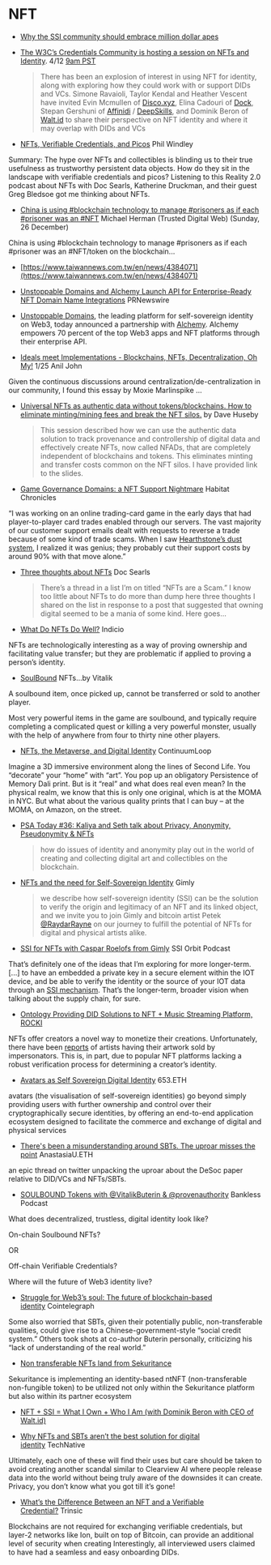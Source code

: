 # NFT
* [Why the SSI community should embrace million dollar apes](https://medium.com/coinmonks/why-the-ssi-community-should-embrace-million-dollar-apes-61d119f20331)
* [The W3C’s Credentials Community is hosting a session on NFTs and Identity](https://lists.w3.org/Archives/Public/public-credentials/2022Apr/0049.html). 4/12 [9am PST](https://meet.w3c-ccg.org/weekly)
  > There has been an explosion of interest in using NFT for identity, along with exploring how they could work with or support DIDs and VCs. Simone Ravaioli, Taylor Kendal and Heather Vescent have invited Evin Mcmullen of [Disco.xyz](https://www.disco.xyz/), Elina Cadouri of [Dock](https://www.dock.io/), Stepan Gershuni of [Affinidi](https://www.affinidi.com/) / [DeepSkills](https://www.deepskills.io/), and Dominik Beron of [Walt.id](https://walt.id/) to share their perspective on NFT identity and where it may overlap with DIDs and VCs

* [NFTs, Verifiable Credentials, and Picos](https://www.windley.com/archives/2021/10/nfts_verifiable_credentials_and_picos.shtml) Phil Windley

Summary: The hype over NFTs and collectibles is blinding us to their true usefulness as trustworthy persistent data objects. How do they sit in the landscape with verifiable credentials and picos? Listening to this Reality 2.0 podcast about NFTs with Doc Searls, Katherine Druckman, and their guest Greg Bledsoe got me thinking about NFTs.

* [China is using #blockchain technology to manage #prisoners as if each #prisoner was an #NFT](https://lists.w3.org/Archives/Public/public-credentials/2021Dec/0147.html) Michael Herman (Trusted Digital Web) (Sunday, 26 December)

China is using #blockchain technology to manage #prisoners as if each #prisoner was an #NFT/token on the blockchain...

* [https://www.taiwannews.com.tw/en/news/4384071](https://www.taiwannews.com.tw/en/news/4384071)
* [Unstoppable Domains and Alchemy Launch API for Enterprise-Ready NFT Domain Name Integrations](https://www.prnewswire.com/news-releases/unstoppable-domains-and-alchemy-launch-api-for-enterprise-ready-nft-domain-name-integrations-301446527.html) PRNewswire

* [Unstoppable Domains](https://unstoppabledomains.com), the leading platform for self-sovereign identity on Web3, today announced a partnership with [Alchemy](https://www.alchemy.com). Alchemy empowers 70 percent of the top Web3 apps and NFT platforms through their enterprise API.

* [Ideals meet Implementations - Blockchains, NFTs, Decentralization, Oh My!](https://lists.w3.org/Archives/Public/public-credentials/2022Jan/0147.html) 1/25 Anil John

Given the continuous discussions around centralization/de-centralization in our community, I found this essay by Moxie Marlinspike …

* [Universal NFTs as authentic data without tokens/blockchains. How to eliminate minting/mining fees and break the NFT silos.](https://iiw.idcommons.net/21F/_Universal_NFTs_as_authentic_data_without_tokens/blockchains._How_to_eliminate_minting/mining_fees_and_break_the_NFT_silos.) by Dave Huseby
  > This session described how we can use the authentic data solution to track provenance and controllership of digital data and effectively create NFTs, now called NFADs, that are completely independent of blockchains and tokens. This eliminates minting and transfer costs common on the NFT silos. I have provided link to the slides.
* [Game Governance Domains: a NFT Support Nightmare](http://habitatchronicles.com/2022/04/online-game-governance-domains-avoiding-an-nft-support-nightmare/) Habitat Chronicles

“I was working on an online trading-card game in the early days that had player-to-player card trades enabled through our servers. The vast majority of our customer support emails dealt with requests to reverse a trade because of some kind of trade scams. When I saw [Hearthstone’s dust system](https://playhearthstone.com/en-us/news/10245930), I realized it was genius; they probably cut their support costs by around 90% with that move alone.”
* [Three thoughts about NFTs](https://blogs.harvard.edu/doc/2022/03/03/nft-2/) Doc Searls
  > There’s a thread in a list I’m on titled “NFTs are a Scam.” I know too little about NFTs to do more than dump here three thoughts I shared on the list in response to a post that suggested that owning digital seemed to be a mania of some kind. Here goes…
* [What Do NFTs Do Well?](https://indicio.tech/what-do-nfts-do-well/) Indicio

NFTs are technologically interesting as a way of proving ownership and facilitating value transfer; but they are problematic if applied to proving a person’s identity.

* [SoulBound](https://vitalik.ca/general/2022/01/26/soulbound.html) NFTs…by Vitalik

A soulbound item, once picked up, cannot be transferred or sold to another player.

Most very powerful items in the game are soulbound, and typically require completing a complicated quest or killing a very powerful monster, usually with the help of anywhere from four to thirty nine other players.
* [NFTs, the Metaverse, and Digital Identity](https://www.continuumloop.com/nfts-metaverse-digitalidentity/) ContinuumLoop

Imagine a 3D immersive environment along the lines of Second Life. You “decorate” your “home” with “art”. You pop up an obligatory Persistence of Memory Dali print. But is it “real” and what does real even mean? In the physical realm, we know that this is only one original, which is at the MOMA in NYC. But what about the various quality prints that I can buy – at the MOMA, on Amazon, on the street.
* [PSA Today #36: Kaliya and Seth talk about Privacy, Anonymity, Pseudonymity & NFTs](https://open.spotify.com/episode/2lI8clKyqcZy2y1GZpmXIg)
  > how do issues of identity and anonymity play out in the world of creating and collecting digital art and collectibles on the blockchain.
* [NFTs and the need for Self-Sovereign Identity](https://www.gimly.io/blog/nfts-the-need-for-self-sovereign-identity) Gimly
  > we describe how self-sovereign identity (SSI) can be the solution to verify the origin and legitimacy of an NFT and its linked object, and we invite you to join Gimly and bitcoin artist Petek [@RaydarRayne](https://twitter.com/RadarRayne) on our journey to fulfill the potential of NFTs for digital and physical artists alike.

* [SSI for NFTs with Caspar Roelofs from Gimly](https://northernblock.io/ssi-for-nfts/) SSI Orbit Podcast

That’s definitely one of the ideas that I’m exploring for more longer-term. [...] to have an embedded a private key in a secure element within the IOT device, and be able to verify the identity or the source of your IOT data through an [SSI mechanism](https://northernblock.io/self-sovereign-identity-for-organizations/). That’s the longer-term, broader vision when talking about the supply chain, for sure.

* [Ontology Providing DID Solutions to NFT + Music Streaming Platform, ROCKI](https://medium.com/ontologynetwork/ontology-providing-did-solutions-to-music-streaming-platform-rocki-5ae6c1704483)

NFTs offer creators a novel way to monetize their creations. Unfortunately, there have been [reports](https://www.theverge.com/2021/3/20/22334527/nft-scams-artists-opensea-rarible-marble-cards-fraud-art) of artists having their artwork sold by impersonators. This is, in part, due to popular NFT platforms lacking a robust verification process for determining a creator’s identity.



* [Avatars as Self Sovereign Digital Identity](https://653-eth.medium.com/avatars-as-self-sovereign-digital-identity-2acdf79d49c4) 653.ETH

avatars (the visualisation of self-sovereign identities) go beyond simply providing users with further ownership and control over their cryptographically secure identities, by offering an end-to-end application ecosystem designed to facilitate the commerce and exchange of digital and physical services

* [There's been a misunderstanding around SBTs. The uproar misses the point](https://twitter.com/AnastasiaU/status/1532584511107698689) AnastasiaU.ETH

an epic thread on twitter unpacking the uproar about the DeSoc paper relative to DID/VCs and NFTs/SBTs.


* [SOULBOUND Tokens with @VitalikButerin & @provenauthority](https://www.youtube.com/watch?v=TbyVyVNsyys) Bankless Podcast

What does decentralized, trustless, digital identity look like?

On-chain Soulbound NFTs?

OR

Off-chain Verifiable Credentials?

Where will the future of Web3 identity live?

* [Struggle for Web3’s soul: The future of blockchain-based identity](https://cointelegraph.com/news/struggle-for-web3-s-soul-the-future-of-blockchain-based-identity) Cointelegraph

Some also worried that SBTs, given their potentially public, non-transferable qualities, could give rise to a Chinese-government-style “social credit system.” Others took shots at co-author Buterin personally, criticizing his “lack of understanding of the real world.”

* [Non transferable NFTs land from Sekuritance](https://appdevelopermagazine.com/non-transferable-nfts-land-from-sekuritance/)

Sekuritance is implementing an identity-based ntNFT (non-transferable non-fungible token) to be utilized not only within the Sekuritance platform but also within its partner ecosystem

* [NFT + SSI = What I Own + Who I Am (with Dominik Beron with CEO of Walt.id)](https://northernblock.io/nft-ssi-what-i-own-who-i-am-with-with-dominik-beron/)


* [Why NFTs and SBTs aren’t the best solution for digital identity](https://technative.io/why-nfts-and-sbts-arent-the-best-solution-for-digital-identity/) TechNative

Ultimately, each one of these will find their uses but care should be taken to avoid creating another scandal similar to Clearview AI where people release data into the world without being truly aware of the downsides it can create. Privacy, you don’t know what you got till it’s gone!

* [What’s the Difference Between an NFT and a Verifiable Credential?](https://trinsic.id/whats-the-difference-between-an-nft-and-a-verifiable-credential/) Trinsic

Blockchains are not required for exchanging verifiable credentials, but layer-2 networks like Ion, built on top of Bitcoin, can provide an additional level of security when creating Interestingly, all interviewed users claimed to have had a seamless and easy onboarding DIDs.